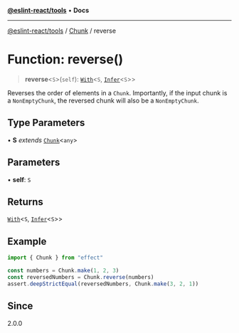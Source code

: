 [**@eslint-react/tools**](../../../README.md) • **Docs**

***

[@eslint-react/tools](../../../README.md) / [Chunk](../README.md) / reverse

# Function: reverse()

> **reverse**\<`S`\>(`self`): [`With`](../namespaces/Chunk/type-aliases/With.md)\<`S`, [`Infer`](../namespaces/Chunk/type-aliases/Infer.md)\<`S`\>\>

Reverses the order of elements in a `Chunk`.
Importantly, if the input chunk is a `NonEmptyChunk`, the reversed chunk will also be a `NonEmptyChunk`.

## Type Parameters

• **S** *extends* [`Chunk`](../interfaces/Chunk.md)\<`any`\>

## Parameters

• **self**: `S`

## Returns

[`With`](../namespaces/Chunk/type-aliases/With.md)\<`S`, [`Infer`](../namespaces/Chunk/type-aliases/Infer.md)\<`S`\>\>

## Example

```ts
import { Chunk } from "effect"

const numbers = Chunk.make(1, 2, 3)
const reversedNumbers = Chunk.reverse(numbers)
assert.deepStrictEqual(reversedNumbers, Chunk.make(3, 2, 1))
```

## Since

2.0.0

